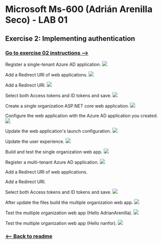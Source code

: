 # Microsoft Ms-600 (Adrián Arenilla Seco) - LAB 01


## Exercise 2: Implementing authentication
### [Go to exercise 02 instructions -->](03-Exercise-2-Implementing-authentication.md)


Register a single-tenant Azure AD application.
![](Evidences/Image03a.png)


Add a Redirect URI of web applications.
![](Evidences/Image03b.png)


Add a Redirect URI.
![](Evidences/Image03c.png)


Select both Access tokens and ID tokens and save.
![](Evidences/Image03d.png)


Create a single organization ASP.NET core web application.
![](Evidences/Image03e.png)


Configure the web application with the Azure AD application you created.
![](Evidences/Image03f.png)


Update the web application's launch configuration.
![](Evidences/Image03g.png)


Update the user experience.
![](Evidences/Image03h.png)


Build and test the single organization web app.
![](Evidences/Image03i.png)


Register a multi-tenant Azure AD application.
![](Evidences/Image03j.png)


Add a Redirect URI of web applications. 

Add a Redirect URI. 

Select both Access tokens and ID tokens and save.
![](Evidences/Image03k.png)


After update the files build the multiple organization web app.
![](Evidences/Image03l.png)


Test the multiple organization web app (Hello AdrianArenilla).
![](Evidences/Image03m.png)


Test the multiple organization web app (Hello nanfor).
![](Evidences/Image03n.png)


### [<-- Back to readme](../../../../)